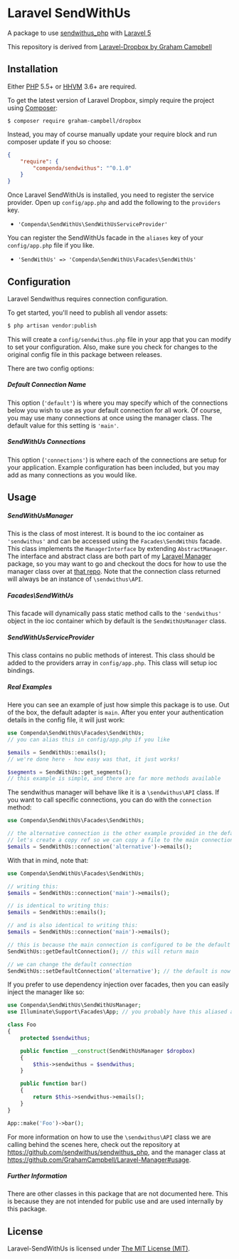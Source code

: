 Laravel SendWithUs
===============

A package to use [sendwithus_php](https://github.com/sendwithus/sendwithus_php) with [Laravel 5](https://laravel.com)

This repository is derived from [Laravel-Dropbox by Graham Campbell](https://github.com/GrahamCampbell/Laravel-Dropbox)

## Installation

Either [PHP](https://php.net/) 5.5+ or [HHVM](http://hhvm.com/) 3.6+ are required.

To get the latest version of Laravel Dropbox, simply require the project using [Composer](https://getcomposer.org/):

```
$ composer require graham-campbell/dropbox
```

Instead, you may of course manually update your require block and run composer update if you so choose:

```json
{
    "require": {
        "compenda/sendwithus": "^0.1.0"
    }
}
```

Once Laravel SendWithUs is installed, you need to register the service provider. Open up `config/app.php` and add the following to the `providers` key.

* `'Compenda\SendWithUs\SendWithUsServiceProvider'`

You can register the SendWithUs facade in the `aliases` key of your `config/app.php` file if you like.

* `'SendWithUs' => 'Compenda\SendWithUs\Facades\SendWithUs'`


## Configuration

Laravel Sendwithus requires connection configuration.

To get started, you'll need to publish all vendor assets:

```bash
$ php artisan vendor:publish
```

This will create a `config/sendwithus.php` file in your app that you can modify to set your configuration. Also, make sure you check for changes to the original config file in this package between releases.

There are two config options:

##### Default Connection Name

This option (`'default'`) is where you may specify which of the connections below you wish to use as your default connection for all work. Of course, you may use many connections at once using the manager class. The default value for this setting is `'main'`.

##### SendWithUs Connections

This option (`'connections'`) is where each of the connections are setup for your application. Example configuration has been included, but you may add as many connections as you would like.


## Usage

##### SendWithUsManager

This is the class of most interest. It is bound to the ioc container as `'sendwithus'` and can be accessed using the `Facades\SendWithUs` facade. This class implements the `ManagerInterface` by extending `AbstractManager`. The interface and abstract class are both part of my [Laravel Manager](https://github.com/GrahamCampbell/Laravel-Manager) package, so you may want to go and checkout the docs for how to use the manager class over at [that repo](https://github.com/GrahamCampbell/Laravel-Manager#usage). Note that the connection class returned will always be an instance of `\sendwithus\API`.

##### Facades\SendWithUs

This facade will dynamically pass static method calls to the `'sendwithus'` object in the ioc container which by default is the `SendWithUsManager` class.

##### SendWithUsServiceProvider

This class contains no public methods of interest. This class should be added to the providers array in `config/app.php`. This class will setup ioc bindings.

##### Real Examples

Here you can see an example of just how simple this package is to use. Out of the box, the default adapter is `main`. After you enter your authentication details in the config file, it will just work:

```php
use Compenda\SendWithUs\Facades\SendWithUs;
// you can alias this in config/app.php if you like

$emails = SendWithUs::emails();
// we're done here - how easy was that, it just works!

$segments = SendWithUs::get_segments();
// this example is simple, and there are far more methods available
```

The sendwithus manager will behave like it is a `\sendwithus\API` class. If you want to call specific connections, you can do with the `connection` method:

```php
use Compenda\SendWithUs\Facades\SendWithUs;

// the alternative connection is the other example provided in the default config
// let's create a copy ref so we can copy a file to the main connection
$emails = SendWithUs::connection('alternative')->emails();
```

With that in mind, note that:

```php
use Compenda\SendWithUs\Facades\SendWithUs;

// writing this:
$emails = SendWithUs::connection('main')->emails();

// is identical to writing this:
$emails = SendWithUs::emails();

// and is also identical to writing this:
$emails = SendWithUs::connection('main')->emails();

// this is because the main connection is configured to be the default
SendWithUs::getDefaultConnection(); // this will return main

// we can change the default connection
SendWithUs::setDefaultConnection('alternative'); // the default is now alternative
```

If you prefer to use dependency injection over facades, then you can easily inject the manager like so:

```php
use Compenda\SendWithUs\SendWithUsManager;
use Illuminate\Support\Facades\App; // you probably have this aliased already

class Foo
{
    protected $sendwithus;

    public function __construct(SendWithUsManager $dropbox)
    {
        $this->sendwithus = $sendwithus;
    }

    public function bar()
    {
        return $this->sendwithus->emails();
    }
}

App::make('Foo')->bar();
```

For more information on how to use the `\sendwithus\API` class we are calling behind the scenes here, check out the repository at https://github.com/sendwithus/sendwithus_php, and the manager class at https://github.com/GrahamCampbell/Laravel-Manager#usage.

##### Further Information

There are other classes in this package that are not documented here. This is because they are not intended for public use and are used internally by this package.


## License

Laravel-SendWithUs is licensed under [The MIT License (MIT)](LICENSE).

